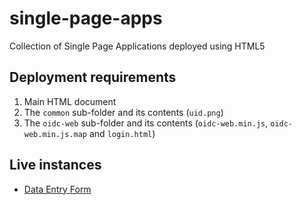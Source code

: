 # single-page-apps
Collection of Single Page Applications deployed using HTML5

## Deployment requirements
1. Main HTML document
2. The `common` sub-folder and its contents (`uid.png`) 
3. The `oidc-web` sub-folder and its contents (`oidc-web.min.js`, `oidc-web.min.js.map` and `login.html`) 

## Live instances
* [Data Entry Form](https://openlinksoftware.github.io/single-page-apps/data-entry-form.html)
